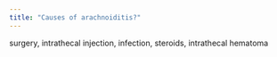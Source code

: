 ```yaml
---
title: "Causes of arachnoiditis?"
---
```

surgery, intrathecal injection, infection, steroids, intrathecal hematoma

